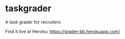 # taskgrader
A task grader for recruiters

Find it live at Heroku: https://grader-bb.herokuapp.com/
